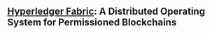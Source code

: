 ## [Hyperledger Fabric](https://dl.acm.org/citation.cfm?id=3190538): A Distributed Operating System for Permissioned Blockchains
